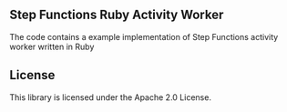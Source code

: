 ## Step Functions Ruby Activity Worker

The code contains a example implementation of Step Functions activity worker written in Ruby

## License

This library is licensed under the Apache 2.0 License. 
